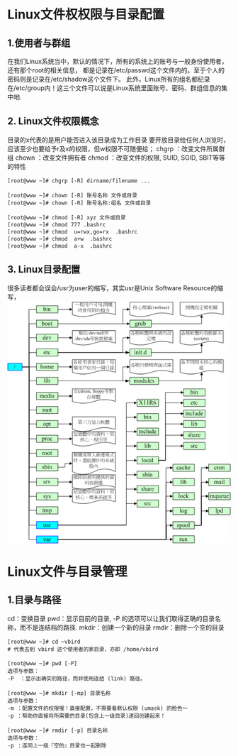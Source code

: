 

# Linux文件权权限与目录配置

## 1.使用者与群组

在我们Linux系统当中，默认的情况下，所有的系统上的账号与一般身份使用者，还有那个root的相关信息， 都是记录在/etc/passwd这个文件内的。至于个人的密码则是记录在/etc/shadow这个文件下。 此外，Linux所有的组名都纪录在/etc/group内！这三个文件可以说是Linux系统里面账号、密码、群组信息的集中地.

## 2. Linux文件权限概念

目录的x代表的是用户能否进入该目录成为工作目录
要开放目录给任何人浏览时，应该至少也要给予r及x的权限，但w权限不可随便给；
chgrp ：改变文件所属群组
chown ：改变文件拥有者
chmod ：改变文件的权限, SUID, SGID, SBIT等等的特性

```shell
[root@www ~]# chgrp [-R] dirname/filename ...

[root@www ~]# chown [-R] 账号名称 文件或目录
[root@www ~]# chown [-R] 账号名称:组名 文件或目录

[root@www ~]# chmod [-R] xyz 文件或目录
[root@www ~]# chmod 777 .bashrc
[root@www ~]# chmod  u=rwx,go=rx  .bashrc
[root@www ~]# chmod  a+w  .bashrc
[root@www ~]# chmod  a-x  .bashrc
```

## 3. Linux目录配置

很多读者都会误会/usr为user的缩写，其实usr是Unix Software Resource的缩写，
![Centos目录结构图](3.3.directory_tree.png "Centos目录结构图")

# Linux文件与目录管理 
## 1.目录与路径
cd：变换目录
pwd：显示目前的目录, -P 的选项可以让我们取得正确的目录名称，而不是连结档的路径.
mkdir：创建一个新的目录
rmdir：删除一个空的目录


```shell
[root@www ~]# cd ~vbird
# 代表去到 vbird 这个使用者的家目录，亦即 /home/vbird

[root@www ~]# pwd [-P]
选项与参数：
-P  ：显示出确实的路径，而非使用连结 (link) 路径。

[root@www ~]# mkdir [-mp] 目录名称
选项与参数：
-m ：配置文件的权限喔！直接配置，不需要看默认权限 (umask) 的脸色～
-p ：帮助你直接将所需要的目录(包含上一级目录)递回创建起来！

[root@www ~]# rmdir [-p] 目录名称
选项与参数：
-p ：连同上一级『空的』目录也一起删除
```